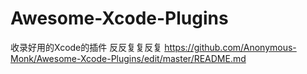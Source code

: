# Awesome-Xcode-Plugins
收录好用的Xcode的插件
反反复复反复
https://github.com/Anonymous-Monk/Awesome-Xcode-Plugins/edit/master/README.md
